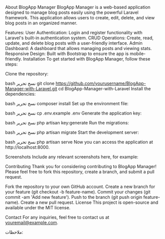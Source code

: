 About BlogApp Manager
BlogApp Manager is a web-based application designed to manage blog posts easily using the powerful Laravel framework. This application allows users to create, edit, delete, and view blog posts in an organized manner.

Features:
User Authentication: Login and register functionality with Laravel's built-in authentication system.
CRUD Operations: Create, read, update, and delete blog posts with a user-friendly interface.
Admin Dashboard: A dashboard that allows managing posts and viewing stats.
Responsive Design: Built with Bootstrap to ensure the app is mobile-friendly.
Installation
To get started with BlogApp Manager, follow these steps:

Clone the repository:

bash
نسخ
تحرير
git clone https://github.com/yourusername/BlogApp-Manager-with-Laravel.git
cd BlogApp-Manager-with-Laravel
Install the dependencies:

bash
نسخ
تحرير
composer install
Set up the environment file:

bash
نسخ
تحرير
cp .env.example .env
Generate the application key:

bash
نسخ
تحرير
php artisan key:generate
Run the migrations:

bash
نسخ
تحرير
php artisan migrate
Start the development server:

bash
نسخ
تحرير
php artisan serve
Now you can access the application at http://localhost:8000.

Screenshots
Include any relevant screenshots here, for example:


Contributing
Thank you for considering contributing to BlogApp Manager! Please feel free to fork this repository, create a branch, and submit a pull request.

Fork the repository to your own GitHub account.
Create a new branch for your feature (git checkout -b feature-name).
Commit your changes (git commit -am 'Add new feature').
Push to the branch (git push origin feature-name).
Create a new pull request.
License
This project is open-source and available under the MIT license.

Contact
For any inquiries, feel free to contact us at youremail@example.com.

ملاحظات:
